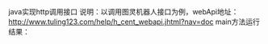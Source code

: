 java实现http调用接口
说明：以调用图灵机器人接口为例，webApi地址：http://www.tuling123.com/help/h_cent_webapi.jhtml?nav=doc
main方法运行结果：
